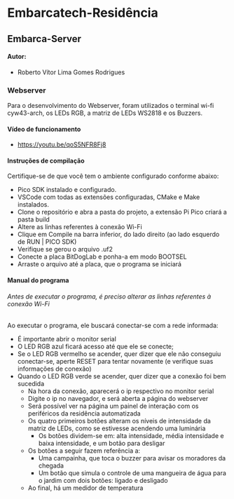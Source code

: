 # Embarcatech-Residência
## Embarca-Server
#### Autor:
* Roberto Vítor Lima Gomes Rodrigues

### Webserver
Para o desenvolvimento do Webserver, foram utilizados o terminal wi-fi cyw43-arch, os LEDs RGB, a matriz de LEDs WS2818 e os Buzzers.

#### Vídeo de funcionamento
* https://youtu.be/qoS5NFR8Fj8


#### Instruções de compilação
Certifique-se de que você tem o ambiente configurado conforme abaixo:
* Pico SDK instalado e configurado.
* VSCode com todas as extensões configuradas, CMake e Make instalados.
* Clone o repositório e abra a pasta do projeto, a extensão Pi Pico criará a pasta build
* Altere as linhas referentes à conexão Wi-Fi
* Clique em Compile na barra inferior, do lado direito (ao lado esquerdo de RUN | PICO SDK)
* Verifique se gerou o arquivo .uf2
* Conecte a placa BitDogLab e ponha-a em modo BOOTSEL
* Arraste o arquivo até a placa, que o programa se iniciará

#### Manual do programa
###### Antes de executar o programa, é preciso alterar as linhas referentes à conexão Wi-Fi
Ao executar o programa, ele buscará conectar-se com a rede informada:
   * É importante abrir o monitor serial
* O LED RGB azul ficará acesso até que ele se conecte;
* Se o LED RGB vermelho se acender, quer dizer que ele não conseguiu conectar-se, aperte RESET para tentar novamente (e verifique suas informações de conexão)
* Quando o LED RGB verde se acender, quer dizer que a conexão foi bem sucedida
    * Na hora da conexão, aparecerá o ip respectivo no monitor serial
    * Digite o ip no navegador, e será aberta a página do webserver
    * Será possível ver na página um painel de interação com os periféricos da residência automatizada 
    * Os quatro primeiros botões alteram os níveis de intensidade da matriz de LEDs, como se estivesse acendendo uma luminária
        * Os botões dividem-se em: alta intensidade, média intensidade e baixa intensidade, e um botão para desligar
    * Os botões a seguir fazem referência a:
        * Uma campainha, que toca o buzzer para avisar os moradores da chegada
        * Um botão que simula o controle de uma mangueira de água para o jardim com dois botões: ligado e desligado
    * Ao final, há um medidor de temperatura

